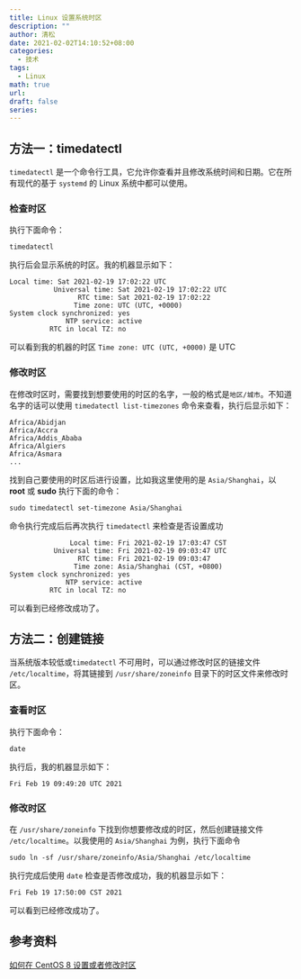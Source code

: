 ```yaml
---
title: Linux 设置系统时区
description: ""
author: 清松
date: 2021-02-02T14:10:52+08:00
categories:
  - 技术
tags:
  - Linux
math: true
url: 
draft: false
series:
---
```

## 方法一：timedatectl
`timedatectl` 是一个命令行工具，它允许你查看并且修改系统时间和日期。它在所有现代的基于 `systemd` 的 Linux 系统中都可以使用。

### 检查时区
执行下面命令：
``` shell
timedatectl
```
执行后会显示系统的时区。我的机器显示如下：
``` text
Local time: Sat 2021-02-19 17:02:22 UTC
           Universal time: Sat 2021-02-19 17:02:22 UTC
                 RTC time: Sat 2021-02-19 17:02:22
                Time zone: UTC (UTC, +0000)
System clock synchronized: yes
              NTP service: active
          RTC in local TZ: no
```
可以看到我的机器的时区 `Time zone: UTC (UTC, +0000)` 是 UTC

### 修改时区
在修改时区时，需要找到想要使用的时区的名字，一般的格式是`地区/城市`。不知道名字的话可以使用 `timedatectl list-timezones` 命令来查看，执行后显示如下：
``` shell
Africa/Abidjan
Africa/Accra
Africa/Addis_Ababa
Africa/Algiers
Africa/Asmara
...
```
找到自己要使用的时区后进行设置，比如我这里使用的是 `Asia/Shanghai`，以
**root** 或 **sudo** 执行下面的命令：
``` shell
sudo timedatectl set-timezone Asia/Shanghai
```
命令执行完成后后再次执行 `timedatectl` 来检查是否设置成功
``` shell
               Local time: Fri 2021-02-19 17:03:47 CST
           Universal time: Fri 2021-02-19 09:03:47 UTC
                 RTC time: Fri 2021-02-19 09:03:47
                Time zone: Asia/Shanghai (CST, +0800)
System clock synchronized: yes
              NTP service: active
          RTC in local TZ: no
```
可以看到已经修改成功了。

## 方法二：创建链接
当系统版本较低或`timedatectl` 不可用时，可以通过修改时区的链接文件 `/etc/localtime`，将其链接到 `/usr/share/zoneinfo` 目录下的时区文件来修改时区。

### 查看时区

执行下面命令：
``` shell
date
```
执行后，我的机器显示如下：
``` shell
Fri Feb 19 09:49:20 UTC 2021
```

### 修改时区
在 `/usr/share/zoneinfo` 下找到你想要修改成的时区，然后创建链接文件 `/etc/localtime`。以我使用的 `Asia/Shanghai` 为例，执行下面命令
``` shell
sudo ln -sf /usr/share/zoneinfo/Asia/Shanghai /etc/localtime
```
执行完成后使用 `date` 检查是否修改成功，我的机器显示如下：
``` shell
Fri Feb 19 17:50:00 CST 2021
```
可以看到已经修改成功了。

## 参考资料
[如何在 CentOS 8 设置或者修改时区](https://zhuanlan.zhihu.com/p/120861004)
